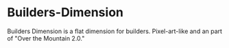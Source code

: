 # Builders-Dimension
Builders Dimension is a flat dimension for builders. Pixel-art-like and an part of "Over the Mountain 2.0."
